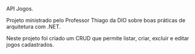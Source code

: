 API Jogos.

Projeto ministrado pelo Professor Thiago da DIO sobre boas práticas de arquitetura com .NET.

Neste projeto foi criado um CRUD que permite listar, criar, excluir e editar jogos cadastrados.
